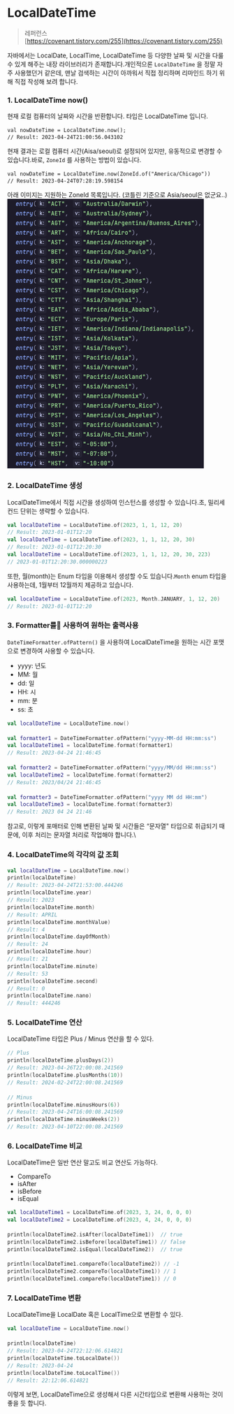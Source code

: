 # LocalDateTime

> 레퍼런스\
> [https://covenant.tistory.com/255](https://covenant.tistory.com/255)

자바에서는 LocalDate, LocalTime, LocalDateTime 등 다양한 날짜 및 시간을 다룰 수 있게 해주는 내장 라이브러리가 존재합니다.개인적으론 `LocalDateTime` 을 정말 자주 사용했던거 같은데, 맨날 검색하는 시간이 아까워서 직접 정리하며 리마인드 하기 위해 직접 작성해 보려 합니다.

###

### 1. LocalDateTime now()

현재 로컬 컴퓨터의 날짜와 시간을 반환합니다. 타입은 LocalDateTime 입니다.

```
val nowDateTime = LocalDateTime.now();
// Result: 2023-04-24T21:00:56.043102
```

현재 결과는 로컬 컴퓨터 시간(Aisa/seoul)로 설정되어 있지만, 유동적으로 변경할 수 있습니다.바로, `ZoneId` 를 사용하는 방법이 있습니다.

```
val nowDateTime = LocalDateTime.now(ZoneId.of("America/Chicago"))
// Result: 2023-04-24T07:28:19.598154
```

아래 이미지는 지원하는 ZoneId 목록입니다. (코틀린 기준으로 Asia/seoul은 없군요..)\
<img src="../.gitbook/assets/image (8).png" alt="" data-size="original">

### 2. LocalDateTime 생성

LocalDateTime에서 직접 시간을 생성하여 인스턴스를 생성할 수 있습니다.초, 밀리세컨드 단위는 생략할 수 있습니다.

```kotlin
val localDateTime = LocalDateTime.of(2023, 1, 1, 12, 20)
// Result: 2023-01-01T12:20
val localDateTime = LocalDateTime.of(2023, 1, 1, 12, 20, 30)  
// Result: 2023-01-01T12:20:30
val localDateTime = LocalDateTime.of(2023, 1, 1, 12, 20, 30, 223)
// 2023-01-01T12:20:30.000000223
```

또한, 월(month)는 Enum 타입을 이용해서 생성할 수도 있습니다.`Month` enum 타입을 사용하는데, 1월부터 12월까지 제공하고 있습니다.

```kotlin
val localDateTime = LocalDateTime.of(2023, Month.JANUARY, 1, 12, 20)
// Result: 2023-01-01T12:20
```

### 3. Formatter를 사용하여 원하는 출력사용

`DateTimeFormatter.ofPattern()` 을 사용하여 LocalDateTime을 원하는 시간 포맷으로 변경하여 사용할 수 있습니다.

* yyyy: 년도
* MM: 월
* dd: 일
* HH: 시
* mm: 분
* ss: 초

```kotlin
val localDateTime = LocalDateTime.now()
    
val formatter1 = DateTimeFormatter.ofPattern("yyyy-MM-dd HH:mm:ss")
val localDateTime1 = localDateTime.format(formatter1)
// Result: 2023-04-24 21:46:45

val formatter2 = DateTimeFormatter.ofPattern("yyyy/MM/dd HH:mm:ss")
val localDateTime2 = localDateTime.format(formatter2)
// Result: 2023/04/24 21:46:45

val formatter3 = DateTimeFormatter.ofPattern("yyyy MM dd HH:mm")
val localDateTime3 = localDateTime.format(formatter3)
// Result: 2023 04 24 21:46
```

참고로, 이렇게 포매터로 인해 변환된 날짜 및 시간들은 “문자열" 타입으로 취급되기 때문에, 이후 처리는 문자열 처리로 작업해야 합니다.\


### 4. LocalDateTime의 각각의 값 조회

```kotlin
val localDateTime = LocalDateTime.now()
println(localDateTime)
// Result: 2023-04-24T21:53:00.444246
println(localDateTime.year)
// Result: 2023
println(localDateTime.month)
// Result: APRIL
println(localDateTime.monthValue)
// Result: 4
println(localDateTime.dayOfMonth)
// Result: 24
println(localDateTime.hour)
// Result: 21
println(localDateTime.minute)
// Result: 53
println(localDateTime.second)
// Result: 0
println(localDateTime.nano)
// Result: 444246
```

### 5. LocalDateTime 연산

LocalDateTime 타입은 Plus / Minus 연산을 할 수 있다.

```kotlin
// Plus
println(localDateTime.plusDays(2))
// Result: 2023-04-26T22:00:08.241569
println(localDateTime.plusMonths(10))
// Result: 2024-02-24T22:00:08.241569

// Minus
println(localDateTime.minusHours(6))
// Result: 2023-04-24T16:00:08.241569
println(localDateTime.minusWeeks(2))
// Result: 2023-04-10T22:00:08.241569
```

### 6. LocalDateTime 비교

LocalDateTime은 일반 연산 말고도 비교 연산도 가능하다.

* CompareTo
* isAfter
* isBefore
* isEqual

```kotlin
val localDateTime1 = LocalDateTime.of(2023, 3, 24, 0, 0, 0)
val localDateTime2 = LocalDateTime.of(2023, 4, 24, 0, 0, 0)

println(localDateTime2.isAfter(localDateTime1))  // true
println(localDateTime2.isBefore(localDateTime1)) // false
println(localDateTime2.isEqual(localDateTime2))  // true

println(localDateTime1.compareTo(localDateTime2)) // -1
println(localDateTime2.compareTo(localDateTime1)) // 1
println(localDateTime1.compareTo(localDateTime1)) // 0
```

### 7. LocalDateTime 변환

LocalDateTime을 LocalDate 혹은 LocalTime으로 변환할 수 있다.

```kotlin
val localDateTime = LocalDateTime.now()

println(localDateTime)
// Result: 2023-04-24T22:12:06.614821
println(localDateTime.toLocalDate())
// Result: 2023-04-24
println(localDateTime.toLocalTime())
// Result: 22:12:06.614821
```

이렇게 보면, LocalDateTime으로 생성해서 다른 시간타입으로 변환해 사용하는 것이 좋을 듯 합니다.


